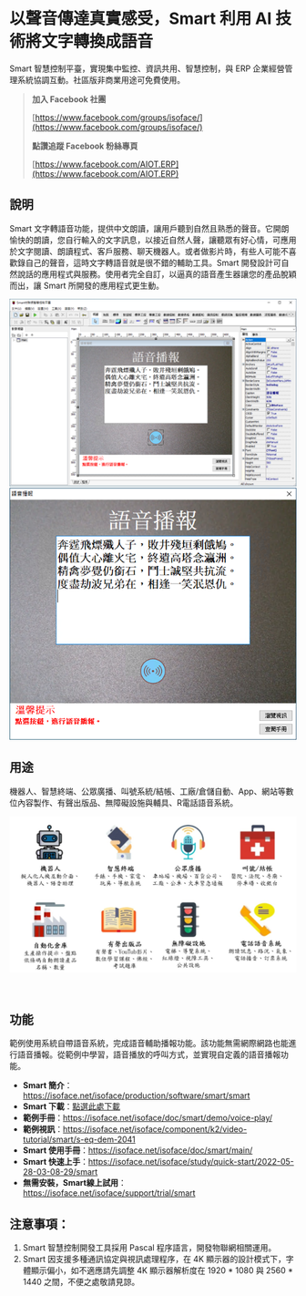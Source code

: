 # 以聲音傳達真實感受，Smart 利用 AI 技術將文字轉換成語音

Smart 智慧控制平臺，實現集中監控、資訊共用、智慧控制，與 ERP 企業經營管理系統協調互動。社區版非商業用途可免費使用。

> **加入 Facebook 社團**
>
> [https://www.facebook.com/groups/isoface/](https://www.facebook.com/groups/isoface/)
> 
> **點讚追蹤 Facebook 粉絲專頁**
> 
> [https://www.facebook.com/AIOT.ERP](https://www.facebook.com/AIOT.ERP)

## 說明

Smart 文字轉語音功能，提供中文朗讀，讓用戶聽到自然且熟悉的聲音。它開朗愉快的朗讀，您自行輸入的文字訊息，以接近自然人聲，讓聽眾有好心情，可應用於文字閱讀、朗讀程式、客戶服務、聊天機器人。或者做影片時，有些人可能不喜歡錄自己的聲音，這時文字轉語音就是很不錯的輔助工具。Smart 開發設計可自然說話的應用程式與服務。使用者完全自訂，以逼真的語音產生器讓您的產品脫穎而出，讓 Smart 所開發的應用程式更生動。

![](images/20220903095816.png)
![](images/20220903095902.png)

## 用途
機器人、智慧終端、公眾廣播、叫號系統/結帳、工廠/倉儲自動、App、網站等數位內容製作、有聲出版品、無障礙設施與輔具、R電話語音系統。

![](images/299984034.jpg)

　　
## 功能
範例使用系統自帶語音系統，完成語音輔助播報功能。該功能無需網際網路也能進行語音播報。從範例中學習，語音播放的呼叫方式，並實現自定義的語音播報功能。


* **Smart 簡介**：https://isoface.net/isoface/production/software/smart/smart
* **Smart 下載**：[點選此處下載](https://github.com/isoface-iot/Smart/releases/latest)
* **範例手冊**：https://isoface.net/isoface/doc/smart/demo/voice-play/
* **範例視訊**：https://isoface.net/isoface/component/k2/video-tutorial/smart/s-eq-dem-2041
* **Smart 使用手冊**：https://isoface.net/isoface/doc/smart/main/
* **Smart 快速上手**：https://isoface.net/isoface/study/quick-start/2022-05-28-03-08-29/smart
* **無需安裝，Smart線上試用**：https://isoface.net/isoface/support/trial/smart
## 注意事項：
1. Smart 智慧控制開發工具採用 Pascal 程序語言，開發物聯網相關運用。
2. Smart 因支援多種通訊協定與視訊處理程序，在 4K 顯示器的設計模式下，字體顯示偏小，如不適應請先調整 4K 顯示器解析度在 1920 * 1080 與 2560 * 1440 之間，不便之處敬請見諒。